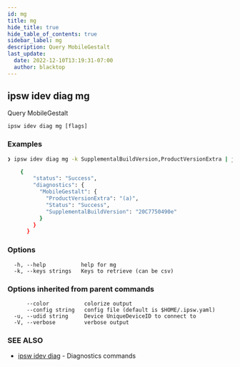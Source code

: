 ```yaml
---
id: mg
title: mg
hide_title: true
hide_table_of_contents: true
sidebar_label: mg
description: Query MobileGestalt
last_update:
  date: 2022-12-10T13:19:31-07:00
  author: blacktop
---
```

## ipsw idev diag mg

Query MobileGestalt

```
ipsw idev diag mg [flags]
```

### Examples

```bash
❯ ipsw idev diag mg -k SupplementalBuildVersion,ProductVersionExtra | jq .

	{
		"status": "Success",
		"diagnostics": {
		  "MobileGestalt": {
			"ProductVersionExtra": "(a)",
			"Status": "Success",
			"SupplementalBuildVersion": "20C7750490e"
		  }
		}
	  }
```

### Options

```
  -h, --help           help for mg
  -k, --keys strings   Keys to retrieve (can be csv)
```

### Options inherited from parent commands

```
      --color           colorize output
      --config string   config file (default is $HOME/.ipsw.yaml)
  -u, --udid string     Device UniqueDeviceID to connect to
  -V, --verbose         verbose output
```

### SEE ALSO

* [ipsw idev diag](/docs/cli/ipsw/idev/diag)	 - Diagnostics commands

